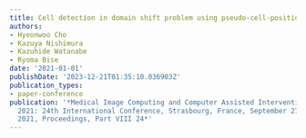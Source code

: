 ```yaml
---
title: Cell detection in domain shift problem using pseudo-cell-position heatmap
authors:
- Hyeonwoo Cho
- Kazuya Nishimura
- Kazuhide Watanabe
- Ryoma Bise
date: '2021-01-01'
publishDate: '2023-12-21T01:35:10.036903Z'
publication_types:
- paper-conference
publication: '*Medical Image Computing and Computer Assisted Intervention--MICCAI
  2021: 24th International Conference, Strasbourg, France, September 27--October 1,
  2021, Proceedings, Part VIII 24*'
---
```

